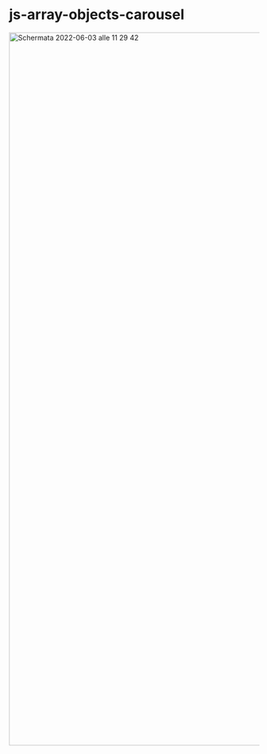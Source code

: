 # js-array-objects-carousel
<img width="1436" alt="Schermata 2022-06-03 alle 11 29 42" src="https://user-images.githubusercontent.com/95136261/171828671-7acd8d4d-0866-4ecc-a070-6447055c74a1.png">

